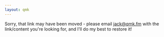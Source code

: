 ```yaml
---
layout: qmk
---
```


Sorry, that link may have been moved - please email jack@qmk.fm with the link/content you're looking for, and I'll do my best to restore it!